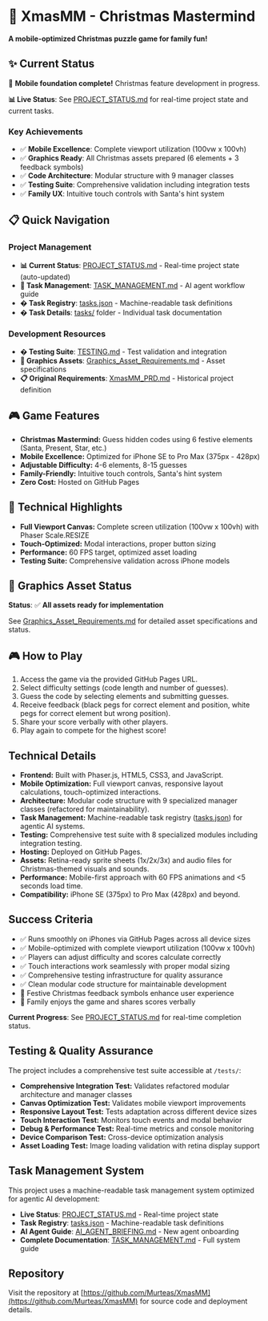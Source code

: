 # 🎄 XmasMM - Christmas Mastermind

**A mobile-optimized Christmas puzzle game for family fun!**

## ✨ Current Status
🎉 **Mobile foundation complete!** Christmas feature development in progress.

**📊 Live Status**: See [PROJECT_STATUS.md](PROJECT_STATUS.md) for real-time project state and current tasks.

### **Key Achievements**
- ✅ **Mobile Excellence**: Complete viewport utilization (100vw x 100vh) 
- ✅ **Graphics Ready**: All Christmas assets prepared (6 elements + 3 feedback symbols)
- ✅ **Code Architecture**: Modular structure with 9 manager classes
- ✅ **Testing Suite**: Comprehensive validation including integration tests
- ✅ **Family UX**: Intuitive touch controls with Santa's hint system

## 📋 Quick Navigation

### **Project Management**
- **📊 Current Status**: [PROJECT_STATUS.md](PROJECT_STATUS.md) - Real-time project state (auto-updated)
- **🤖 Task Management**: [TASK_MANAGEMENT.md](TASK_MANAGEMENT.md) - AI agent workflow guide
- **� Task Registry**: [tasks.json](tasks.json) - Machine-readable task definitions
- **� Task Details**: [tasks/](tasks/) folder - Individual task documentation

### **Development Resources**  
- **� Testing Suite**: [TESTING.md](TESTING.md) - Test validation and integration
- **🎨 Graphics Assets**: [Graphics_Asset_Requirements.md](Graphics_Asset_Requirements.md) - Asset specifications
- **📋 Original Requirements**: [XmasMM_PRD.md](XmasMM_PRD.md) - Historical project definition

## 🎮 Game Features
- **Christmas Mastermind:** Guess hidden codes using 6 festive elements (Santa, Present, Star, etc.)
- **Mobile Excellence:** Optimized for iPhone SE to Pro Max (375px - 428px)
- **Adjustable Difficulty:** 4-6 elements, 8-15 guesses
- **Family-Friendly:** Intuitive touch controls, Santa's hint system
- **Zero Cost:** Hosted on GitHub Pages

## 📱 Technical Highlights  
- **Full Viewport Canvas:** Complete screen utilization (100vw x 100vh) with Phaser Scale.RESIZE
- **Touch-Optimized:** Modal interactions, proper button sizing
- **Performance:** 60 FPS target, optimized asset loading
- **Testing Suite:** Comprehensive validation across iPhone models

## 🎨 Graphics Asset Status
**Status**: ✅ **All assets ready for implementation**

See [Graphics_Asset_Requirements.md](Graphics_Asset_Requirements.md) for detailed asset specifications and status.

## 🎮 How to Play
1. Access the game via the provided GitHub Pages URL.
2. Select difficulty settings (code length and number of guesses).
3. Guess the code by selecting elements and submitting guesses.
4. Receive feedback (black pegs for correct element and position, white pegs for correct element but wrong position).
5. Share your score verbally with other players.
6. Play again to compete for the highest score!

## Technical Details
- **Frontend:** Built with Phaser.js, HTML5, CSS3, and JavaScript.
- **Mobile Optimization:** Full viewport canvas, responsive layout calculations, touch-optimized interactions.
- **Architecture:** Modular code structure with 9 specialized manager classes (refactored for maintainability).
- **Task Management:** Machine-readable task registry ([tasks.json](tasks.json)) for agentic AI systems.
- **Testing:** Comprehensive test suite with 8 specialized modules including integration testing.
- **Hosting:** Deployed on GitHub Pages.
- **Assets:** Retina-ready sprite sheets (1x/2x/3x) and audio files for Christmas-themed visuals and sounds.
- **Performance:** Mobile-first approach with 60 FPS animations and <5 seconds load time.
- **Compatibility:** iPhone SE (375px) to Pro Max (428px) and beyond.

## Success Criteria
- ✅ Runs smoothly on iPhones via GitHub Pages across all device sizes
- ✅ Mobile-optimized with complete viewport utilization (100vw x 100vh)
- ✅ Players can adjust difficulty and scores calculate correctly
- ✅ Touch interactions work seamlessly with proper modal sizing
- ✅ Comprehensive testing infrastructure for quality assurance
- ✅ Clean modular code structure for maintainable development
- 🎯 Festive Christmas feedback symbols enhance user experience  
- 🎯 Family enjoys the game and shares scores verbally

**Current Progress**: See [PROJECT_STATUS.md](PROJECT_STATUS.md) for real-time completion status.

## Testing & Quality Assurance
The project includes a comprehensive test suite accessible at `/tests/`:
- **Comprehensive Integration Test:** Validates refactored modular architecture and manager classes
- **Canvas Optimization Test:** Validates mobile viewport improvements
- **Responsive Layout Test:** Tests adaptation across different device sizes
- **Touch Interaction Test:** Monitors touch events and modal behavior
- **Debug & Performance Test:** Real-time metrics and console monitoring
- **Device Comparison Test:** Cross-device optimization analysis
- **Asset Loading Test:** Image loading validation with retina display support

## Task Management System
This project uses a machine-readable task management system optimized for agentic AI development:
- **Live Status**: [PROJECT_STATUS.md](PROJECT_STATUS.md) - Real-time project state
- **Task Registry**: [tasks.json](tasks.json) - Machine-readable task definitions  
- **AI Agent Guide**: [AI_AGENT_BRIEFING.md](AI_AGENT_BRIEFING.md) - New agent onboarding
- **Complete Documentation**: [TASK_MANAGEMENT.md](TASK_MANAGEMENT.md) - Full system guide

## Repository
Visit the repository at [https://github.com/Murteas/XmasMM](https://github.com/Murteas/XmasMM) for source code and deployment details.

